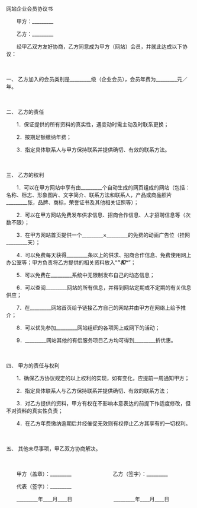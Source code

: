 



网站企业会员协议书



 

　　甲方：_________　　

　　乙方：_________　　

　　经甲乙双方友好协商，乙方同意成为甲方（网站）会员，并就此达成以下协议：

　　

一、
乙方加入的会员类别是_________级（企业会员），会员年费为_________元／年。

　　

二、
乙方的责任

　　1．保证提供的所有资料的真实性，遇变动时需主动及时联系更换；

　　2．按期足额缴纳年费；

　　3．指定具体联系人与甲方保持联系并提供确切、有效的联系方法。

　　

三、
乙方的权利

　　1．可以在甲方网站中享有由_________个自动生成的网页组成的网站（包括：名称、标志、形象图片、文字简介、联系方法和联系人，产品或商品照片_________张，品牌、商标，荣誉证书及其他相关证照等）；

　　2．可以在甲方网站免费发布供求信息、招商合作信息、人才招聘信息等（次数不限）；

　　3．在甲方网站首页提供一个_________×_________的免费的动画广告位（挂网_________天）；

　　4．可以免费每天获得_________条以上的供求、招商合作信息、免费使用网上办公室等；甲方负责将乙方提供的相关资料放入“_________”和“_________”；

　　5．可以免费在_________系统中无限制发布自己的动态信息；

　　6．可以查阅_________网站的所有信息，并得到网站定期或不定期的有关信息供应；

　　7．在_________网站首页给予链接乙方自己的网站并由甲方在网络上给予推介；

　　8．可以优先参加_________网站组织的各项网上或网下的活动；

　　9．_________网站其他的有偿服务项目乙方均可得到_________折优惠。

　　

四、
甲方的责任与权利

　　1．确保乙方协议规定的以上权利的实现，如有变化，应提前一周通知甲方；

　　2．指定具体联系人与乙方保持联系并提供确切、有效的联系方法；

　　3．对乙方提供的资料，甲方有权在不影响本意表达的前提下作适度修改，但不对资料的真实性负责；

　　4．在乙方年费缴纳逾期后并经催促无效则有权停止乙方其享有的一切权利。

　　

五、
其他未尽事项，甲乙双方协商解决。

　　

　　甲方（盖章）：_________　　　　　　　　乙方（签字）：_________　　

　　代表（签字）：_________　　

　　_________年____月____日　　　　　　　　_________年____月____日